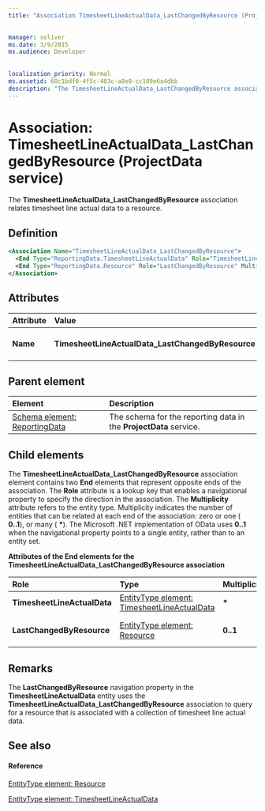 ```yaml
---
title: "Association TimesheetLineActualData_LastChangedByResource (ProjectData service)"

 
manager: soliver
ms.date: 3/9/2015
ms.audience: Developer
 
 
localization_priority: Normal
ms.assetid: 68c1bdf0-4f5c-483c-a8e0-cc109e6a4dbb
description: "The TimesheetLineActualData_LastChangedByResource association relates timesheet line actual data to a resource."
---
```


# Association: TimesheetLineActualData_LastChangedByResource (ProjectData service)

The **TimesheetLineActualData_LastChangedByResource** association relates timesheet line actual data to a resource. 
  
## Definition

```XML
<Association Name="TimesheetLineActualData_LastChangedByResource">
  <End Type="ReportingData.TimesheetLineActualData" Role="TimesheetLineActualData" Multiplicity="*" />
  <End Type="ReportingData.Resource" Role="LastChangedByResource" Multiplicity="0..1" />
</Association>
```

## Attributes

|**Attribute**|**Value**|**Description**|
|:-----|:-----|:-----|
|**Name** <br/> |**TimesheetLineActualData_LastChangedByResource** <br/> |Identifies the two entity types that form the **TimesheetLineActualData_LastChangedByResource** association.  <br/> |
   
## Parent element

|**Element**|**Description**|
|:-----|:-----|
|[Schema element: ReportingData](schema-reportingdata-projectdata-service.md) <br/> |The schema for the reporting data in the **ProjectData** service.  <br/> |
   
## Child elements

The **TimesheetLineActualData_LastChangedByResource** association element contains two **End** elements that represent opposite ends of the association. The **Role** attribute is a lookup key that enables a navigational property to specify the direction in the association. The **Multiplicity** attribute refers to the entity type. Multiplicity indicates the number of entities that can be related at each end of the association: zero or one ( **0..1**), or many ( **\***). The Microsoft .NET implementation of OData uses **0..1** when the navigational property points to a single entity, rather than to an entity set. 
  
**Attributes of the End elements for the TimesheetLineActualData_LastChangedByResource association**

|**Role**|**Type**|**Multiplicity**|**Description**|
|:-----|:-----|:-----|:-----|
|**TimesheetLineActualData** <br/> |[EntityType element: TimesheetLineActualData](entitytype-timesheetlineactualdata-projectdata-service.md) <br/> |**\*** <br/> |The collection of actual data for timesheet lines, in the reporting tables.  <br/> |
|**LastChangedByResource** <br/> |[EntityType element: Resource](entitytype-resource-projectdata-service.md) <br/> |**0..1** <br/> |The resource object that is referenced in the **TimesheetLineActualData_LastChangedByResource** association.  <br/> |
   
## Remarks

The **LastChangedByResource** navigation property in the **TimesheetLineActualData** entity uses the **TimesheetLineActualData_LastChangedByResource** association to query for a resource that is associated with a collection of timesheet line actual data. 
  
## See also

#### Reference

[EntityType element: Resource](entitytype-resource-projectdata-service.md)
  
[EntityType element: TimesheetLineActualData](entitytype-timesheetlineactualdata-projectdata-service.md)

